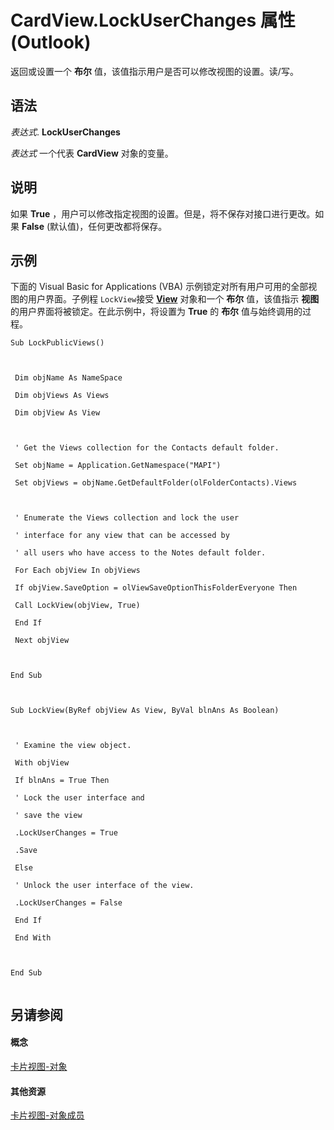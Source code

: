 
# CardView.LockUserChanges 属性 (Outlook)

返回或设置一个 **布尔** 值，该值指示用户是否可以修改视图的设置。读/写。


## 语法

 _表达式_. **LockUserChanges**

 _表达式_ 一个代表 **CardView** 对象的变量。


## 说明

如果 **True** ，用户可以修改指定视图的设置。但是，将不保存对接口进行更改。如果 **False** (默认值)，任何更改都将保存。


## 示例

下面的 Visual Basic for Applications (VBA) 示例锁定对所有用户可用的全部视图的用户界面。子例程 `LockView`接受 **[View](41c8d149-9912-1685-4c8b-3c849cc6f1ed.md)** 对象和一个 **布尔** 值，该值指示 **视图** 的用户界面将被锁定。在此示例中，将设置为 **True** 的 **布尔** 值与始终调用的过程。


```
Sub LockPublicViews() 
 
 
 
 Dim objName As NameSpace 
 
 Dim objViews As Views 
 
 Dim objView As View 
 
 
 
 ' Get the Views collection for the Contacts default folder. 
 
 Set objName = Application.GetNamespace("MAPI") 
 
 Set objViews = objName.GetDefaultFolder(olFolderContacts).Views 
 
 
 
 ' Enumerate the Views collection and lock the user 
 
 ' interface for any view that can be accessed by 
 
 ' all users who have access to the Notes default folder. 
 
 For Each objView In objViews 
 
 If objView.SaveOption = olViewSaveOptionThisFolderEveryone Then 
 
 Call LockView(objView, True) 
 
 End If 
 
 Next objView 
 
 
 
End Sub 
 
 
 
Sub LockView(ByRef objView As View, ByVal blnAns As Boolean) 
 
 
 
 ' Examine the view object. 
 
 With objView 
 
 If blnAns = True Then 
 
 ' Lock the user interface and 
 
 ' save the view 
 
 .LockUserChanges = True 
 
 .Save 
 
 Else 
 
 ' Unlock the user interface of the view. 
 
 .LockUserChanges = False 
 
 End If 
 
 End With 
 
 
 
End Sub 
 

```


## 另请参阅


#### 概念


[卡片视图-对象](cdac229b-f2b6-9ecb-e1a7-b53509426570.md)
#### 其他资源


[卡片视图-对象成员](8b9eda10-1ece-c961-e432-3fca6dfb4f07.md)